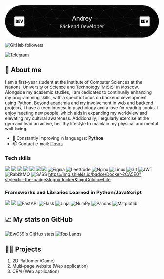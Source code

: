 ![image](https://github.com/EwO89/EwO89/blob/main/github-header-image%2011(1).png)


![GitHub followers](https://img.shields.io/github/followers/EwO89?style=social)


[![Telegram](https://img.shields.io/badge/Telegram-2CA5E0?style=for-the-badge&logo=telegram&logoColor=white)](https://t.me/EwO_889)


## 🚀 About me
I am a first-year student at the Institute of Computer Sciences at the National University of Science and Technology 'MISIS' in Moscow. Alongside my academic studies, I am dedicated to continually enhancing my programming skills, with a specific focus on backend development using Python. Beyond academia and my involvement in web and backend projects, I have a keen interest in psychology and a love for reading books. I enjoy meeting new people, which aids in expanding my worldview and elevating my cultural awareness. Additionally, I regularly exercise at the gym and lead an active, healthy lifestyle to maintain my physical and mental well-being.

- 🌱 Constantly improving in languages: **Python**
- 📫 Contact e-mail: [Почта](mailto:andrej.kazannikov@gmail.com)


### Tech skills

<img src="https://img.shields.io/badge/python-3670A0?style=for-the-badge&logo=python&logoColor=ffdd54" /> <img src="https://img.shields.io/badge/HTML-FFFAFA?style=for-the-badge&logo=htmlB&logoColor=red" /> <img src="https://img.shields.io/badge/CSS-DAA520?style=for-the-badge&logo=CSSB&logoColor=red" /> <img src="https://img.shields.io/badge/JavaScript-8B008B?style=for-the-badge&logo=javascriptB&logoColor=red" /> <img src="https://img.shields.io/badge/SQL-008000?style=for-the-badge&logo=SQLB&logoColor=red" /> <img src="https://img.shields.io/badge/postgresql-4169e1?style=for-the-badge&logo=postgresql&logoColor=white" /> <img src="https://img.shields.io/badge/Redis-DC382D?style=for-the-badge&logo=redis&logoColor=white" /> ![Figma](https://img.shields.io/badge/figma-%23F24E1E.svg?style=for-the-badge&logo=figma&logoColor=white) ![LeetCode](https://img.shields.io/badge/LeetCode-000000?style=for-the-badge&logo=LeetCode&logoColor=#d16c06) ![Nginx](https://img.shields.io/badge/nginx-%23009639.svg?style=for-the-badge&logo=nginx&logoColor=white) ![Linux](https://img.shields.io/badge/Linux-FCC624?style=for-the-badge&logo=linux&logoColor=black) ![Git](https://img.shields.io/badge/git-%23F05033.svg?style=for-the-badge&logo=git&logoColor=white) ![JWT](https://img.shields.io/badge/JWT-black?style=for-the-badge&logo=JSON%20web%20tokens) ![RabbitMQ](https://img.shields.io/badge/Rabbitmq-FF6600?style=for-the-badge&logo=rabbitmq&logoColor=white) ![SASS](https://img.shields.io/badge/SASS-hotpink.svg?style=for-the-badge&logo=SASS&logoColor=white)  https://img.shields.io/badge/Docker-2CA5E0?style=for-the-badge&logo=docker&logoColor=white


### Frameworks and Libraries Learned in Python/JavaScript

<img src="https://img.shields.io/badge/Flask-32CD32?style=for-the-badge&logo=flaskB&logoColor=red" /> <img src="https://img.shields.io/badge/React-00FFFF?style=for-the-badge&logo=ReactB&logoColor=red" /> ![FastAPI](https://img.shields.io/badge/FastAPI-005571?style=for-the-badge&logo=fastapi) ![Flask](https://img.shields.io/badge/flask-%23000.svg?style=for-the-badge&logo=flask&logoColor=white) ![Jinja](https://img.shields.io/badge/jinja-white.svg?style=for-the-badge&logo=jinja&logoColor=black) ![NumPy](https://img.shields.io/badge/numpy-%23013243.svg?style=for-the-badge&logo=numpy&logoColor=white) 	![Pandas](https://img.shields.io/badge/pandas-%23150458.svg?style=for-the-badge&logo=pandas&logoColor=white) ![Matplotlib](https://img.shields.io/badge/Matplotlib-%23ffffff.svg?style=for-the-badge&logo=Matplotlib&logoColor=black)









## 📈 My stats on  GitHub

![EwO89's GitHub stats](https://github-readme-stats.vercel.app/api?username=EwO89&show_icons=true&theme=radical)
![Top Langs](https://github-readme-stats.vercel.app/api/top-langs/?username=EwO89&theme=radical&layout=compact)






## 👨‍💻 Projects
1. 2D Platfomer (Game)
2. Multi-page website (Web application)
3. CRM (Web application)



